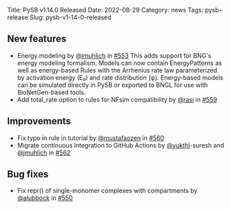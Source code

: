 Title: PySB v1.14.0 Released
Date: 2022-08-29
Category: news
Tags: pysb-release
Slug: pysb-v1-14-0-released

## New features
* Energy modeling by [@jmuhlich](https://github.com/jmuhlich) in [#553](https://github.com/pysb/pysb/pull/553)
  This adds support for BNG's energy modeling formalism. Models can now contain EnergyPatterns as well as energy-based Rules with the Arrhenius rate law parameterized by activation energy (E₀) and rate distribution (φ). Energy-based models can be simulated directly in PySB or exported to BNGL for use with BioNetGen-based tools.
* Add total_rate option to rules for NFsim compatibility by [@rasi](https://github.com/rasi) in [#559](https://github.com/pysb/pysb/pull/559)

## Improvements
* Fix typo in rule in tutorial by [@mustafaozen](https://github.com/mustafaozen) in [#560](https://github.com/pysb/pysb/pull/560)
* Migrate continuous integration to GitHub Actions by [@yukthi](https://github.com/yukthi)-suresh and [@jmuhlich](https://github.com/jmuhlich) in [#562](https://github.com/pysb/pysb/pull/562)

## Bug fixes
* Fix repr() of single-monomer complexes with compartments  by [@alubbock](https://github.com/alubbock) in [#550](https://github.com/pysb/pysb/pull/550)
